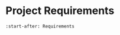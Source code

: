 Project Requirements
====================
```{include} ../../../README.md
:start-after: Requirements
```
